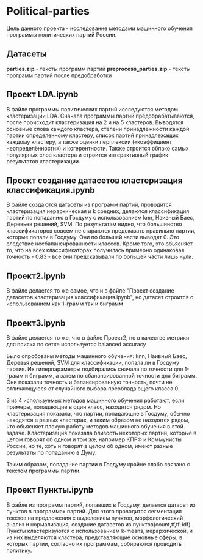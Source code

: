 # Political-parties

Цель данного проекта - исследование методами машинного обучения программы политических партий России.

## Датасеты

**parties.zip** - тексты программ партий
**preprocess_parties.zip** - тексты программ партий после предобработки

## Проект LDA.ipynb

В файле программы политических партий исследуются методом кластеризации LDA. Сначала программы партий предобрабатываются, после происходит кластеризация на 2 и на 5 кластеров. Выводятся основные слова каждого кластера, степени принадлежности каждой партии определенному кластеру, список партий принадлежащих каждому кластеру, а также оценки перплексии («коэффициент неопределённости») и когерентности. Также строится облако самых популярных слов кластера и строится интерактивный график результатов кластеризации.

## Проект создание датасетов кластеризация классификация.ipynb

В файле создаются датасеты из программ партий, проводится кластеризация иерархическая и k средних, делаются классификация партий по попаданию в Госдуму с использованием knn, Наивный Баес, Деревьев решений, SVM. По результатам видно, что большинство классификаторов совсем не стараются предсказать правильно партии, которые попали в Госдуму. Они по большей части выводят 0. Это следствие несбалансированности классов. Кроме того, это обьясняет то, что на всех классификаторах получилась примерно одинаковая точность - 0.83 - все они предсказывали по большей части лишь нули.

## Проект2.ipynb

В файле делается то же самое, что и в файле "Проект создание датасетов кластеризация классификация.ipynb", но датасет строится с использованием как 1-грамм так и биграмм

## Проект3.ipynb

В файле делается то же, что в файле Проект2, но в качестве метрики для поиска по сетке используется balanced accuracy

Было опробованы методы машинного обучения: knn, Наивный Баес, Деревья решений, SVM для классификации, попала ли в Госдуму партия. Их гиперпараметры подбирались сначала по точности для 1-грамм и биграмм, а затем по сбалансированной точности для биграмм. Они показали точность и балансированную точность, почти не отличающуюся от случайного выбора преобладающего класса 0.

3 из 4 используемых методов машинного обучения работают, если примеры, попадающие в один класс, находятся рядом. Но кластеризация показала, что партии, попадающие в Госдуму, обычно находятся в разных кластерах, и таким образом не находятся рядом, что обьясняет плохую работу методов машинного обучения в этой задаче. Кластеризация показала близость некоторых партий, которые в целом говорят об одном и том же, например КПРФ и Коммунисты России, но те, хоть и говорят в целом об одном, имеют разные результаты по попаданию в Думу.

Таким образом, попадание партии в Госдуму крайне слабо связано с текстом программы партии.

## Проект Пункты.ipynb

В файле из программ партий, попавших в Госдуму, делается датасет из пунктов в программах партий. Для этого проводится сегментация текстов на предложения с выделением пунктов, морфологический анализ и нормализация, создание датасетов из пунктов(count,tf,tf-idf). Пункты кластеризуются с использованием k-means, иерархической, и из них выделяются кластера, представляющие основные сферы, в которых партии, согласно их программам, собираются проводить политику.
